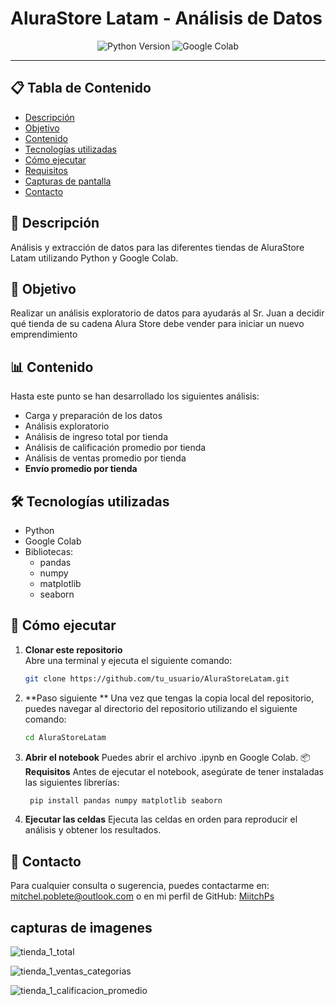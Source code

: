 # AluraStore Latam - Análisis de Datos

<p align="center">
  <img src="https://img.shields.io/badge/Python-3.8+-blue.svg" alt="Python Version"/>
  <img src="https://img.shields.io/badge/Colab-Notebook-yellow?logo=google-colab" alt="Google Colab"/>
</p>

---

## 📋 Tabla de Contenido
- [Descripción](#descripción)
- [Objetivo](#objetivo)
- [Contenido](#contenido)
- [Tecnologías utilizadas](#tecnologías-utilizadas)
- [Cómo ejecutar](#cómo-ejecutar)
- [Requisitos](#requisitos)
- [Capturas de pantalla](#capturas-de-pantalla)
- [Contacto](#contacto)

## 📖 Descripción
Análisis y extracción de datos para las diferentes tiendas de AluraStore Latam utilizando Python y Google Colab.

## 🎯 Objetivo
Realizar un análisis exploratorio de datos para ayudarás al Sr. Juan a decidir qué tienda de su cadena Alura Store debe vender para iniciar un nuevo emprendimiento

## 📊 Contenido
Hasta este punto se han desarrollado los siguientes análisis:
- Carga y preparación de los datos
- Análisis exploratorio
- Análisis de ingreso total por tienda
- Análisis de calificación promedio por tienda
- Análisis de ventas promedio por tienda
- **Envío promedio por tienda**

## 🛠️ Tecnologías utilizadas
- Python
- Google Colab
- Bibliotecas:
  - pandas
  - numpy
  - matplotlib
  - seaborn

 ## 🚀 Cómo ejecutar

1. **Clonar este repositorio**  
   Abre una terminal y ejecuta el siguiente comando:

   ```bash
   git clone https://github.com/tu_usuario/AluraStoreLatam.git

2. **Paso siguiente **
   Una vez que tengas la copia local del repositorio, puedes navegar al directorio del repositorio utilizando el siguiente comando:
   
   ```bash
   cd AluraStoreLatam

3. **Abrir el notebook**
   Puedes abrir el archivo .ipynb en Google Colab.
📦 **Requisitos**
    Antes de ejecutar el notebook, asegúrate de tener instaladas las siguientes librerías:
    
   ```bash
    pip install pandas numpy matplotlib seaborn

4. **Ejecutar las celdas**
   Ejecuta las celdas en orden para reproducir el análisis y obtener los resultados.

## 📱 Contacto

 Para cualquier consulta o sugerencia, puedes contactarme en: 
 mitchel.poblete@outlook.com o en mi perfil de GitHub: [MiitchPs](https://github.com/MiitchPs)

## capturas de imagenes

![tienda_1_total](https://github.com/user-attachments/assets/5d933443-2629-4bc7-bd4c-dea0f175cfe4?size=200)

![tienda_1_ventas_categorias](https://github.com/user-attachments/assets/caa6a458-bbe4-491a-bf4f-348abe494d5e?size=200)

![tienda_1_calificacion_promedio](https://github.com/user-attachments/assets/a6df0f86-587b-4c82-8f04-e768048584fa?size=200)



